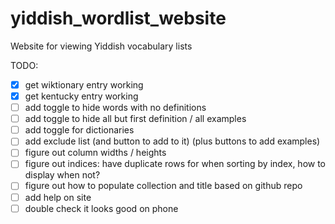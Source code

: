 # yiddish_wordlist_website

Website for viewing Yiddish vocabulary lists

TODO:
- [X] get wiktionary entry working
- [X] get kentucky entry working
- [ ] add toggle to hide words with no definitions
- [ ] add toggle to hide all but first definition / all examples
- [ ] add toggle for dictionaries
- [ ] add exclude list (and button to add to it) (plus buttons to add examples)
- [ ] figure out column widths / heights
- [ ] figure out indices: have duplicate rows for when sorting by index, how to display when not?
- [ ] figure out how to populate collection and title based on github repo
- [ ] add help on site
- [ ] double check it looks good on phone

